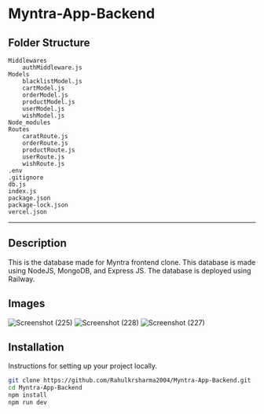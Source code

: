 # Myntra-App-Backend

Folder Structure
--------------------
    Middlewares
        authMiddleware.js
    Models
        blacklistModel.js
        cartModel.js
        orderModel.js
        productModel.js
        userModel.js
        wishModel.js
    Node_modules
    Routes
        caratRoute.js
        orderRoute.js
        productRoute.js
        userRoute.js
        wishRoute.js
    .env
    .gitignore
    db.js
    index.js
    package.json
    package-lock.json
    vercel.json

-----------------------------
## Description

This is the database made for Myntra frontend clone. This database is made using NodeJS, MongoDB, and Express JS. The database is deployed using Railway.

## Images

![Screenshot (225)](https://github.com/Rahulkrsharma2004/Myntra-App-Backend/assets/139108196/2ce06a97-1b27-428b-84fa-b34b766ff541)
![Screenshot (228)](https://github.com/Rahulkrsharma2004/Myntra-App-Backend/assets/139108196/5de594fe-6ee5-4273-ba62-35da864931b5)
![Screenshot (227)](https://github.com/Rahulkrsharma2004/Myntra-App-Backend/assets/139108196/61c92f2a-e263-4f10-990c-c3bfb48dce13)

## Installation

Instructions for setting up your project locally.

```sh
git clone https://github.com/Rahulkrsharma2004/Myntra-App-Backend.git
cd Myntra-App-Backend
npm install
npm run dev


